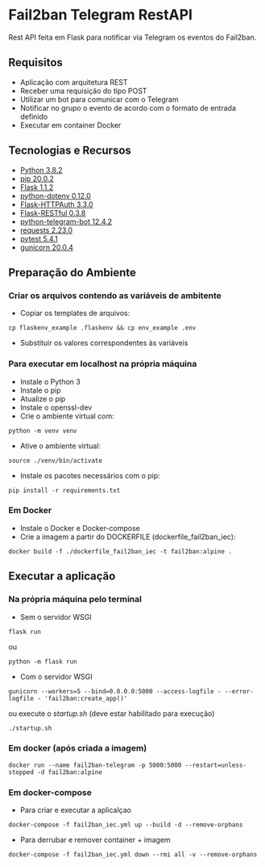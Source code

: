 # Fail2ban Telegram RestAPI

Rest API feita em Flask para notificar via Telegram os eventos do Fail2ban.

## Requisitos
* Aplicação com arquitetura REST
* Receber uma requisição do tipo POST
* Utilizar um bot para comunicar com o Telegram
* Notificar no grupo o evento de acordo com o formato de entrada definido
* Executar em container Docker

## Tecnologias e Recursos
* [Python 3.8.2](https://www.python.org/)
* [pip 20.0.2](https://pip.pypa.io/en/stable/)
* [Flask 1.1.2](https://flask.palletsprojects.com/en/1.1.x/)
* [python-dotenv 0.12.0](https://github.com/theskumar/python-dotenv)
* [Flask-HTTPAuth 3.3.0](https://flask-httpauth.readthedocs.io/en/latest/)
* [Flask-RESTful 0.3.8](https://flask-restful.readthedocs.io/en/latest/)
* [python-telegram-bot 12.4.2](https://python-telegram-bot.readthedocs.io/en/stable/)
* [requests 2.23.0](https://requests.readthedocs.io/en/master/)
* [pytest 5.4.1](https://docs.pytest.org/en/latest/contents.html)
* [gunicorn 20.0.4](https://gunicorn.org/)

## Preparação do Ambiente
### Criar os arquivos contendo as variáveis de ambitente
* Copiar os templates de arquivos:
```shell script
cp flaskenv_example .flaskenv && cp env_example .env
```
* Substituir os valores correspondentes às variáveis

### Para executar em localhost na própria máquina
* Instale o Python 3
* Instale o pip
* Atualize o pip
* Instale o openssl-dev
* Crie o ambiente virtual com:
```shell script
python -m venv venv
```
* Ative o ambiente virtual:
```shell script
source ./venv/bin/activate
```
* Instale os pacotes necessários com o pip:
```shell script
pip install -r requirements.txt
```

### Em Docker
* Instale o Docker e Docker-compose
* Crie a imagem a partir do DOCKERFILE (dockerfile_fail2ban_iec):
```shell script
docker build -f ./dockerfile_fail2ban_iec -t fail2ban:alpine .
```

## Executar a aplicação
### Na própria máquina pelo terminal
* Sem o servidor WSGI
```shell script
flask run
```
ou
```shell script
python -m flask run
```

* Com o servidor WSGI
```shell script
gunicorn --workers=5 --bind=0.0.0.0:5000 --access-logfile - --error-logfile - 'fail2ban:create_app()'
```
ou execute o *startup.sh* (deve estar habilitado para execução)
```shell script
./startup.sh
```
### Em docker (após criada a imagem)
```shell script
docker run --name fail2ban-telegram -p 5000:5000 --restart=unless-stopped -d fail2ban:alpine
```
### Em docker-compose
* Para criar e executar a aplicalçao
```shell script
docker-compose -f fail2ban_iec.yml up --build -d --remove-orphans
```
* Para derrubar e remover container + imagem
```shell script
docker-compose -f fail2ban_iec.yml down --rmi all -v --remove-orphans
```

